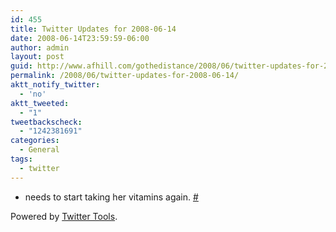 ```yaml
---
id: 455
title: Twitter Updates for 2008-06-14
date: 2008-06-14T23:59:59-06:00
author: admin
layout: post
guid: http://www.afhill.com/gothedistance/2008/06/twitter-updates-for-2008-06-14/
permalink: /2008/06/twitter-updates-for-2008-06-14/
aktt_notify_twitter:
  - 'no'
aktt_tweeted:
  - "1"
tweetbackscheck:
  - "1242381691"
categories:
  - General
tags:
  - twitter
---
```

<ul class="aktt_tweet_digest">
  <li>
    needs to start taking her vitamins again. <a href="http://twitter.com/afhill262/statuses/834683304">#</a>
  </li>
</ul>

<p class="aktt_credit">
  Powered by <a href="http://alexking.org/projects/wordpress">Twitter Tools</a>.
</p>